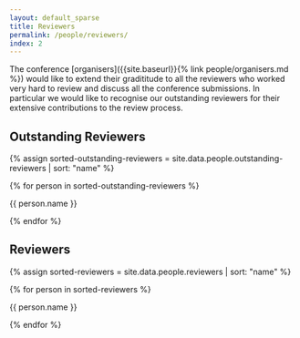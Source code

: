 ```yaml
---
layout: default_sparse
title: Reviewers
permalink: /people/reviewers/
index: 2
---
```


The conference [organisers]({{site.baseurl}}{% link people/organisers.md %}) would like to extend their gradititude to all the reviewers who worked very hard to review and discuss all the conference submissions. In particular we would like to recognise our outstanding reviewers for their extensive contributions to the review process.

<h2 class="text-center">Outstanding Reviewers</h2>

<div class="row justify-content-around pl-4 pr-4 pt-4">

{% assign sorted-outstanding-reviewers = site.data.people.outstanding-reviewers | sort: "name" %}

{% for person in sorted-outstanding-reviewers %}
    <div class="col-3"><!--col-6 col-md-4 col-lg-3">-->
        <div class="text-center">
            <p class="">{{ person.name }}</p>
        </div>
    </div>
{% endfor %}

</div>

<h2 class="text-center pt-3">Reviewers</h2>

<div class="row justify-content-around pl-4 pr-4 pt-4">

{% assign sorted-reviewers = site.data.people.reviewers | sort: "name" %}

{% for person in sorted-reviewers %}
    <div class="col-3"><!--col-6 col-md-4 col-lg-3">-->
        <div class="text-center">
            <p class="">{{ person.name }}</p>
        </div>
    </div>
{% endfor %}

</div>

